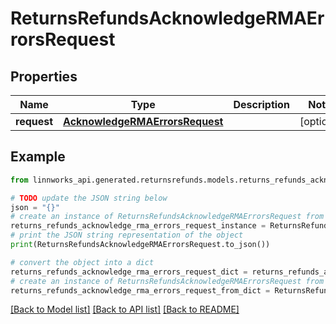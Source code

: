 # ReturnsRefundsAcknowledgeRMAErrorsRequest


## Properties

Name | Type | Description | Notes
------------ | ------------- | ------------- | -------------
**request** | [**AcknowledgeRMAErrorsRequest**](AcknowledgeRMAErrorsRequest.md) |  | [optional] 

## Example

```python
from linnworks_api.generated.returnsrefunds.models.returns_refunds_acknowledge_rma_errors_request import ReturnsRefundsAcknowledgeRMAErrorsRequest

# TODO update the JSON string below
json = "{}"
# create an instance of ReturnsRefundsAcknowledgeRMAErrorsRequest from a JSON string
returns_refunds_acknowledge_rma_errors_request_instance = ReturnsRefundsAcknowledgeRMAErrorsRequest.from_json(json)
# print the JSON string representation of the object
print(ReturnsRefundsAcknowledgeRMAErrorsRequest.to_json())

# convert the object into a dict
returns_refunds_acknowledge_rma_errors_request_dict = returns_refunds_acknowledge_rma_errors_request_instance.to_dict()
# create an instance of ReturnsRefundsAcknowledgeRMAErrorsRequest from a dict
returns_refunds_acknowledge_rma_errors_request_from_dict = ReturnsRefundsAcknowledgeRMAErrorsRequest.from_dict(returns_refunds_acknowledge_rma_errors_request_dict)
```
[[Back to Model list]](../README.md#documentation-for-models) [[Back to API list]](../README.md#documentation-for-api-endpoints) [[Back to README]](../README.md)


